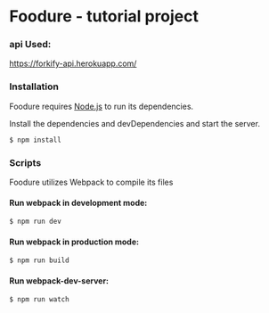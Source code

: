 # Foodure - tutorial project



### api Used: 


https://forkify-api.herokuapp.com/


### Installation

Foodure requires [Node.js](https://nodejs.org/) to run its dependencies.

Install the dependencies and devDependencies and start the server.

```sh
$ npm install
```

### Scripts

Foodure utilizes Webpack to compile its files

#### Run webpack in development mode:

```sh
$ npm run dev
```

#### Run webpack in production mode:

```sh
$ npm run build
```

#### Run webpack-dev-server:

```sh
$ npm run watch
```




